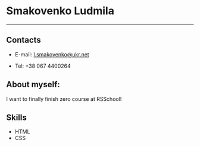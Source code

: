 # Smakovenko Ludmila 
***

## Contacts
* E-mail: l.smakovenko@ukr.net
 
* Tel: +38 067 4400264

## About myself:

I want to finally finish zero course at RSSchool!



## Skills
*  HTML
*  CSS
 